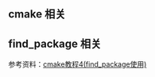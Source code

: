 ## cmake 相关

## find_package  相关

参考资料：[cmake教程4(find_package使用)](https://blog.csdn.net/haluoluo211/article/details/80559341)
